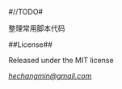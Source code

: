 #//TODO#

整理常用脚本代码

##License##

Released under the MIT license

_*[hechangmin@gmail.com](mailto://hechangmin@gmail.com)*_
